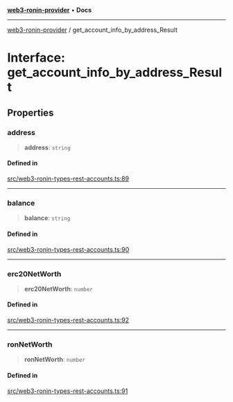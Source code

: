 [**web3-ronin-provider**](../README.md) • **Docs**

***

[web3-ronin-provider](../globals.md) / get\_account\_info\_by\_address\_Result

# Interface: get\_account\_info\_by\_address\_Result

## Properties

### address

> **address**: `string`

#### Defined in

[src/web3-ronin-types-rest-accounts.ts:89](https://github.com/chuacw/web3-ronin-provider/blob/1a659b81d9c7d7afbced0ae2b11550f4f6c0a233/src/web3-ronin-types-rest-accounts.ts#L89)

***

### balance

> **balance**: `string`

#### Defined in

[src/web3-ronin-types-rest-accounts.ts:90](https://github.com/chuacw/web3-ronin-provider/blob/1a659b81d9c7d7afbced0ae2b11550f4f6c0a233/src/web3-ronin-types-rest-accounts.ts#L90)

***

### erc20NetWorth

> **erc20NetWorth**: `number`

#### Defined in

[src/web3-ronin-types-rest-accounts.ts:92](https://github.com/chuacw/web3-ronin-provider/blob/1a659b81d9c7d7afbced0ae2b11550f4f6c0a233/src/web3-ronin-types-rest-accounts.ts#L92)

***

### ronNetWorth

> **ronNetWorth**: `number`

#### Defined in

[src/web3-ronin-types-rest-accounts.ts:91](https://github.com/chuacw/web3-ronin-provider/blob/1a659b81d9c7d7afbced0ae2b11550f4f6c0a233/src/web3-ronin-types-rest-accounts.ts#L91)
